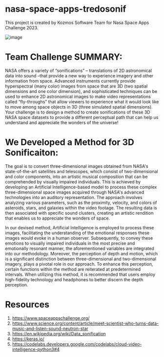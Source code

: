 # nasa-space-apps-tredosonif
This project is created by Kozmos Software Team for Nasa Space Apps Challenge 2023. 

![image](https://github.com/Edanurkoroglu/nasa-tredesonif/assets/90872488/652b227d-7e37-401d-8010-57b5e47b7a11)




# Team Challenge SUMMARY:
NASA offers a variety of “sonifications” – translations of 2D astronomical data into sound –that provide a new way to experience imagery and other information from space. Advanced instruments currently provide hyperspectral (many color) images from space that are 3D (two spatial dimensions and one color dimension), and sophisticated techniques can be used to enhance 2D astronomical images to make video representations called “fly-throughs” that allow viewers to experience what it would look like to move among space objects in 3D (three simulated spatial dimensions). Your challenge is to design a method to create sonifications of these 3D NASA space datasets to provide a different perceptual path that can help us understand and appreciate the wonders of the universe!
# We Developed a Method for 3D Sonificaiton:
The goal is to convert three-dimensional images obtained from NASA's state-of-the-art satellites and telescopes, which consist of two-dimensional and color components, into an artistic musical composition that can be comprehended by visually impaired individuals. This is achieved by developing an Artificial Intelligence-based model to process these complex three-dimensional space images acquired through NASA's advanced technologies into an auditory representation. The approach involves analyzing various parameters, such as the proximity, velocity, and colors of asteroids, stars, and galaxies within the video footage. The resulting data is then associated with specific sound clusters, creating an artistic rendition that enables us to appreciate the wonders of space.

In our devised method, Artificial Intelligence is employed to process these images, facilitating the understanding of the emotional responses these images would evoke in a human observer. Subsequently, to convey these emotions to visually impaired individuals in the most precise and emotionally resonant manner, the aforementioned variables are integrated into our methodology. Moreover, the perception of depth and motion, which is a significant distinction between three-dimensional and two-dimensional imagery, plays a pivotal role in our approach. To enhance this perception, certain functions within the method are reiterated at predetermined intervals. When utilizing this method, it is recommended that users employ high-fidelity technology and headphones to better discern the depth perception.

# Resources
1. https://www.spaceappschallenge.org/
2. https://www.science.org/content/article/meet-scientist-who-turns-data-music-and-listen-sound-neutron-star
3. https://en.wikipedia.org/wiki/Data_sonification
4. https://keras.io/
5. https://codelabs.developers.google.com/codelabs/cloud-video-intelligence-python3#4

